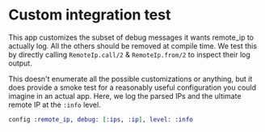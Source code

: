 # Custom integration test

This app customizes the subset of debug messages it wants remote\_ip to actually log. All the others should be removed at compile time. We test this by directly calling `RemoteIp.call/2` & `RemoteIp.from/2` to inspect their log output.

This doesn't enumerate all the possible customizations or anything, but it does provide a smoke test for a reasonably useful configuration you could imagine in an actual app. Here, we log the parsed IPs and the ultimate remote IP at the `:info` level.

```elixir
config :remote_ip, debug: [:ips, :ip], level: :info
```
